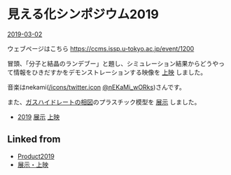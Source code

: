 # 見える化シンポジウム2019

[2019-03-02](2019-03-02.md)

ウェブページはこちら https://ccms.issp.u-tokyo.ac.jp/event/1200

冒頭、「分子と結晶のランデブー」と題し、シミュレーション結果からどうやって情報をひきだすかをデモンストレーションする映像を [上映](上映.md) しました。

音楽はnekami([/icons/twitter.icon](/icons/twitter.icon.md) [@nEKaMi_wORks](https://twitter.com/nEKaMi_wORks))さんです。

[](https://youtu.be/rSMkwyhxbXg)



また、[ガスハイドレートの相図](ガスハイドレートの相図.md)のプラスチック模型を [展示](展示.md) しました。






* [2019](2019.md) [展示](展示.md) [上映](上映.md)



## Linked from

* [Product2019](Product2019.md)
* [展示・上映](展示・上映.md)
